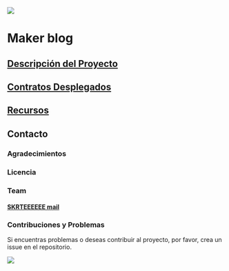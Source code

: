 <img src="https://user-images.githubusercontent.com/73097560/115834477-dbab4500-a447-11eb-908a-139a6edaec5c.gif">

# Maker blog


## [Descripción del Proyecto](markdown/descripcion.md)

## [Contratos Desplegados](markdown/contratos_desplegados.md)

## [Recursos](markdown/recursos.md)

## Contacto

### Agradecimientos

### Licencia

### Team

#### [SKRTEEEEEE mail](mailto:adanreh.m@gmail.com)

### Contribuciones y Problemas

Si encuentras problemas o deseas contribuir al proyecto, por favor, crea un issue en el repositorio.

<img src="https://user-images.githubusercontent.com/73097560/115834477-dbab4500-a447-11eb-908a-139a6edaec5c.gif">
